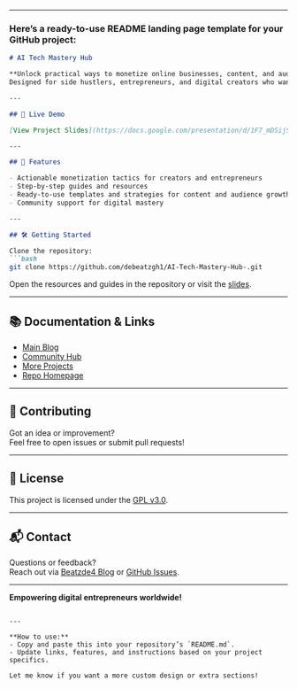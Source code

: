 
---

### Here’s a ready-to-use README landing page template for your GitHub project:

```markdown
# AI Tech Mastery Hub

**Unlock practical ways to monetize online businesses, content, and audiences with the AI Tech Mastery Hub.**  
Designed for side hustlers, entrepreneurs, and digital creators who want to leverage powerful strategies and tools for digital success.

---

## 🚀 Live Demo

[View Project Slides](https://docs.google.com/presentation/d/1F7_mDSijSndGly1Q05YqOZHI1LaSjjt7/edit?usp=drivesdk&utm_source=chatgpt.com)

---

## 🌟 Features

- Actionable monetization tactics for creators and entrepreneurs
- Step-by-step guides and resources
- Ready-to-use templates and strategies for content and audience growth
- Community support for digital mastery

---

## 🛠️ Getting Started

Clone the repository:
```bash
git clone https://github.com/debeatzgh1/AI-Tech-Mastery-Hub-.git
```
Open the resources and guides in the repository or visit the [slides](https://docs.google.com/presentation/d/1F7_mDSijSndGly1Q05YqOZHI1LaSjjt7/edit?usp=drivesdk&utm_source=chatgpt.com).

---

## 📚 Documentation & Links

- [Main Blog](http://beatzde4.blogspot.com/)
- [Community Hub](https://appdategh1.blogspot.com/)
- [More Projects](https://github.com/debeatzgh1)
- [Repo Homepage](https://www.socialcreator.com/debeatzgh/?s=317279)

---

## 🤝 Contributing

Got an idea or improvement?  
Feel free to open issues or submit pull requests!

---

## 📝 License

This project is licensed under the [GPL v3.0](LICENSE).

---

## 📬 Contact

Questions or feedback?  
Reach out via [Beatzde4 Blog](http://beatzde4.blogspot.com/) or [GitHub Issues](https://github.com/debeatzgh1/AI-Tech-Mastery-Hub-/issues).

---

**Empowering digital entrepreneurs worldwide!**
```

---

**How to use:**  
- Copy and paste this into your repository’s `README.md`.
- Update links, features, and instructions based on your project specifics.

Let me know if you want a more custom design or extra sections!
